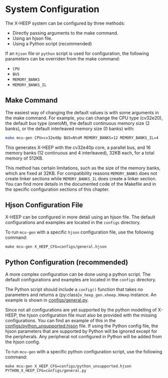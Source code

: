 # System Configuration

The X-HEEP system can be configured by three methods:
- Directly passing arguments to the make command.
- Using an hjson file.
- Using a Python script (recommended)

If an `hjson` file or `python` script is used for configuration, the following parameters can be overriden from the make command:

- `CPU`
- `BUS`
- `MEMORY_BANKS`
- `MEMORY_BANKS_IL`

## Make Command

The easiest way of changing the default values is with some arguments in the make command. For example, you can change the CPU type (cv32e20), the default bus type (onetoM), the default continuous memory size (2 banks), or the default interleaved memory size (0 banks) with:

```bash
make mcu-gen CPU=cv32e40p BUS=NtoM MEMORY_BANKS=12 MEMORY_BANKS_IL=4
```

This generates X-HEEP with the cv32e40p core, a parallel bus, and 16 memory banks (12 continuous and 4 interleaved), 32KB each, for a total memory of 512KB.

This method has certain limitations, such as the size of the memory banks, which are fixed at 32KB. For compatibility reasons `MEMORY_BANKS` does not create linker sections while `MEMORY_BANKS_IL` does create a linker section. You can find more details in the documented code of the Makefile and in the specific configuration sections of this chapter.

## Hjson Configuration File

X-HEEP can be configured in more detail using an hjson file. The default configurations and examples are located in the `configs` directory.

To run `mcu-gen` with a specific `hjson` configuration file, use the following command:

```{code} bash
make mcu-gen X_HEEP_CFG=configs/general.hjson
```

## Python Configuration (recommended)

A more complex configuration can be done using a python script. The default configurations and examples are located in the `configs` directory.

The Python script should include a `config()` function that takes no parameters and returns a {py:class}`x_heep_gen.xheep.XHeep` instance. An example is shown in [configs/general.py](https://github.com/esl-epfl/x-heep/blob/main/configs/general.py).

Since not all configurations are yet supported by the python modelling of X-HEEP, the hjson configuration file must also be provided with the missing configurations. You can find an example of this in the [configs/python_unsupported.hjson](https://github.com/esl-epfl/x-heep/blob/main/configs/python_unsupported.hjson) file.
If using the Python config file, the hjson parameters that are supported by Python will be ignored except for the peripherals. Any peripheral not configured in Python will be added from the hjson config.

To run `mcu-gen` with a specific python configuration script, use the following command:

```{code} bash
make mcu-gen X_HEEP_CFG=configs/python_unsupported.hjson PYTHON_X_HEEP_CFG=configs/general.py
```
